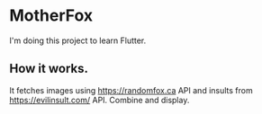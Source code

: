 # MotherFox

I'm doing this project to learn Flutter.

## How it works.

It fetches images using https://randomfox.ca API and insults from https://evilinsult.com/ API. Combine and display.

